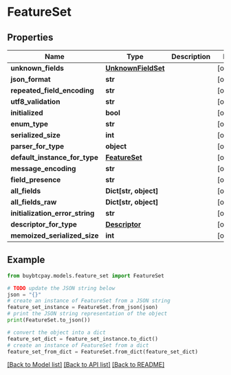 # FeatureSet


## Properties

Name | Type | Description | Notes
------------ | ------------- | ------------- | -------------
**unknown_fields** | [**UnknownFieldSet**](UnknownFieldSet.md) |  | [optional] 
**json_format** | **str** |  | [optional] 
**repeated_field_encoding** | **str** |  | [optional] 
**utf8_validation** | **str** |  | [optional] 
**initialized** | **bool** |  | [optional] 
**enum_type** | **str** |  | [optional] 
**serialized_size** | **int** |  | [optional] 
**parser_for_type** | **object** |  | [optional] 
**default_instance_for_type** | [**FeatureSet**](FeatureSet.md) |  | [optional] 
**message_encoding** | **str** |  | [optional] 
**field_presence** | **str** |  | [optional] 
**all_fields** | **Dict[str, object]** |  | [optional] 
**all_fields_raw** | **Dict[str, object]** |  | [optional] 
**initialization_error_string** | **str** |  | [optional] 
**descriptor_for_type** | [**Descriptor**](Descriptor.md) |  | [optional] 
**memoized_serialized_size** | **int** |  | [optional] 

## Example

```python
from buybtcpay.models.feature_set import FeatureSet

# TODO update the JSON string below
json = "{}"
# create an instance of FeatureSet from a JSON string
feature_set_instance = FeatureSet.from_json(json)
# print the JSON string representation of the object
print(FeatureSet.to_json())

# convert the object into a dict
feature_set_dict = feature_set_instance.to_dict()
# create an instance of FeatureSet from a dict
feature_set_from_dict = FeatureSet.from_dict(feature_set_dict)
```
[[Back to Model list]](../README.md#documentation-for-models) [[Back to API list]](../README.md#documentation-for-api-endpoints) [[Back to README]](../README.md)


